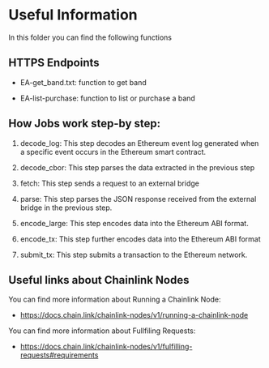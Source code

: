 # Useful Information

In this folder you can find the following functions

## HTTPS Endpoints

- EA-get_band.txt: function to get band

- EA-list-purchase: function to list or purchase a band


## How Jobs work step-by step:

1. decode_log: This step decodes an Ethereum event log generated when a specific event occurs in the Ethereum smart contract. 

2. decode_cbor: This step parses the data extracted in the previous step

3. fetch: This step sends a request to an external bridge 

4. parse: This step parses the JSON response received from the external bridge in the previous step. 

5. encode_large: This step encodes data into the Ethereum ABI format. 

6. encode_tx: This step further encodes data into the Ethereum ABI format

7. submit_tx:  This step submits a transaction to the Ethereum network. 


## Useful links about Chainlink Nodes 

You can find more information about Running a Chainlink Node:

- https://docs.chain.link/chainlink-nodes/v1/running-a-chainlink-node

You can find more information about Fullfiling Requests:

- https://docs.chain.link/chainlink-nodes/v1/fulfilling-requests#requirements
